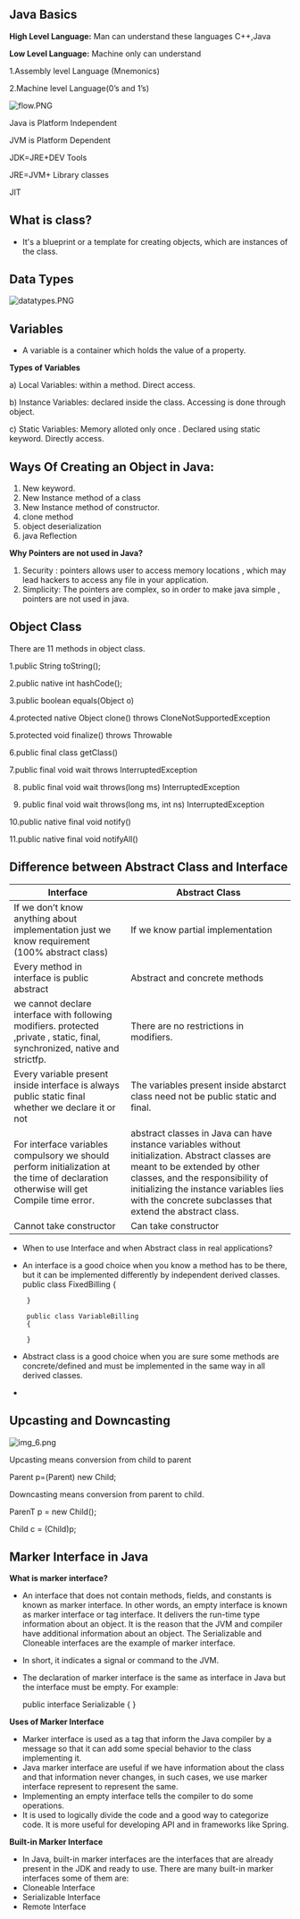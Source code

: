 ## Java Basics

**High Level Language:** Man can understand these languages C++,Java

**Low Level Language:** Machine only can understand

1.Assembly level Language (Mnemonics)

2.Machine level Language(0’s and 1’s)

![flow.PNG](flow.PNG)

Java is Platform Independent

JVM is Platform Dependent

JDK=JRE+DEV Tools

JRE=JVM+ Library classes

JIT


## What is class?
* It's a blueprint or a template for creating objects, which are instances of the class.

## Data Types

![datatypes.PNG](datatypes.PNG)

## Variables

 * A variable is a container which holds the value of a property.

 **Types of Variables**

a) Local Variables: within a method. Direct access.

b) Instance Variables: declared inside the class. Accessing is done through object.

c) Static Variables: Memory alloted only once . Declared using static keyword. Directly access. 



## Ways Of Creating an Object in Java:

1. New keyword.
2. New Instance method of a class
3. New Instance method of constructor.
4. clone method
5. object deserialization
6. java Reflection



**Why Pointers are not used in Java?**
1. Security : pointers allows user to access memory locations , which may lead hackers to access any file in your application.
2. Simplicity: The pointers are complex, so in order to make java simple , pointers are not used in java.



## Object Class

There are 11 methods in object class.

1.public String toString();

2.public native int hashCode();

3.public boolean equals(Object o)

4.protected native Object clone() throws CloneNotSupportedException

5.protected void finalize() throws Throwable

6.public final class getClass()

7.public final void wait throws InterruptedException

8. public final void wait throws(long ms) InterruptedException

9. public final void wait throws(long ms, int ns) InterruptedException

10.public native final void notify()

11.public native final void notifyAll()



## Difference between Abstract Class and Interface

| Interface                                                                                                                             | Abstract Class                                                                                                                                                                                                                                                           |
|---------------------------------------------------------------------------------------------------------------------------------------|--------------------------------------------------------------------------------------------------------------------------------------------------------------------------------------------------------------------------------------------------------------------------|
| If we don’t know anything about implementation just we know requirement (100% abstract class)                                         | If we know partial implementation                                                                                                                                                                                                                                        |
| Every method in interface is public abstract                                                                                          | Abstract and concrete methods                                                                                                                                                                                                                                            |
| we cannot declare interface with following modifiers.  protected ,private , static, final, synchronized, native and strictfp.         | There are no restrictions in modifiers.                                                                                                                                                                                                                                  |
| Every variable present inside interface is always public static final whether we declare it or not                                    | The variables present inside abstarct class need not be public static and final.                                                                                                                                                                                         |
| For interface variables compulsory we should perform initialization at the time of declaration otherwise will get Compile time error. | abstract classes in Java can have instance variables without initialization. Abstract classes are meant to be extended by other classes, and the responsibility of initializing the instance variables lies with the concrete subclasses that extend the abstract class. |
| Cannot take constructor                                                                                                               | Can take constructor                                                                                                                                                                                                                                                     |


* When to use Interface and when Abstract class in real applications?

* An interface is a good choice when you know a method has to be there, but it can be implemented differently by independent derived classes.
      public class FixedBilling
      {
       
       }
      
       public class VariableBilling
       {
       
       }

* Abstract class is a good choice when you are sure some methods are concrete/defined and must be implemented in the same way in all derived classes.
* 

## Upcasting and Downcasting

![img_6.png](img_6.png)

Upcasting means conversion from child to parent

Parent p=(Parent) new Child;

Downcasting means conversion from parent to child.

ParenT p = new Child();

Child c = (Child)p;


## Marker Interface in Java

**What is marker interface?**

* An interface that does not contain methods, fields, and constants is known as marker interface. In other words, an empty interface is known as marker interface or tag interface. It delivers the run-time type information about an object. It is the reason that the JVM and compiler have additional information about an object. The Serializable and Cloneable interfaces are the example of marker interface.
* In short, it indicates a signal or command to the JVM.
* The declaration of marker interface is the same as interface in Java but the interface must be empty. For example:

     public interface Serializable
    {
    }

**Uses of Marker Interface**

* Marker interface is used as a tag that inform the Java compiler by a message so that it can add some special behavior to the class implementing it. 
* Java marker interface are useful if we have information about the class and that information never changes, in such cases, we use marker interface represent to represent the same. 
* Implementing an empty interface tells the compiler to do some operations.
* It is used to logically divide the code and a good way to categorize code. It is more useful for developing API and in frameworks like Spring.

**Built-in Marker Interface**

* In Java, built-in marker interfaces are the interfaces that are already present in the JDK and ready to use. There are many built-in marker interfaces some of them are:
* Cloneable Interface
* Serializable Interface
* Remote Interface


